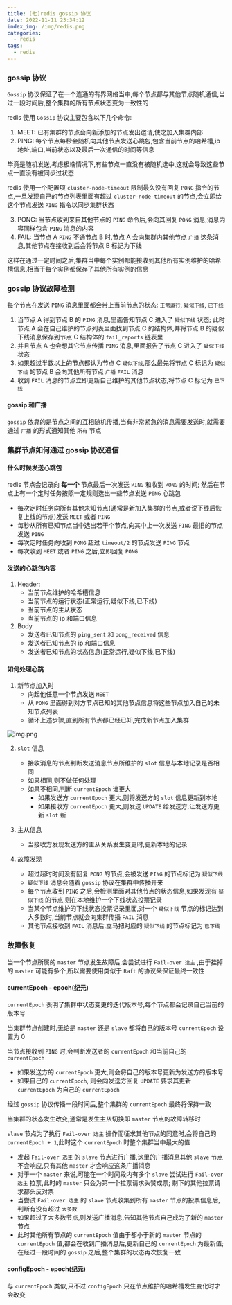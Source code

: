 ```yaml
---
title: (七)redis gossip 协议
date: 2022-11-11 23:34:12
index_img: /img/redis.png
categories:
  - redis
tags:
  - redis
---
```


### gossip 协议

`Gossip` 协议保证了在一个连通的有界网络当中,每个节点都与其他节点随机通信,当过一段时间后,整个集群的所有节点状态变为一致性的

redis 使用 `Gossip` 协议主要包含以下几个命令:

1. MEET: 已有集群的节点会向新添加的节点发出邀请,使之加入集群内部
2. PING: 每个节点每秒会随机向其他节点发送心跳包,包含当前节点的哈希槽,ip 地址,端口,当前状态以及最后一次通信的时间等信息

毕竟是随机发送,考虑极端情况下,有些节点一直没有被随机选中,这就会导致这些节点一直没有被同步过状态

redis 使用一个配置项 `cluster-node-timeout` 限制最久没有回复 `PONG` 指令的节点,一旦发现自己的节点列表里面有超过 `cluster-node-timeout` 的节点,会立即给这个节点发送 `PING` 指令以同步集群状态

3. PONG: 当节点收到来自其他节点的 `PING` 命令后,会向其回复 `PONG` 消息,消息内容同样包含 `PING` 消息的内容
4. FAIL: 当节点 A `PING` 不通节点 B 时,节点 A 会向集群内其他节点 `广播` 这条消息,其他节点在接收到后会将节点 B 标记为下线

这样在通过一定时间之后,集群当中每个实例都能接收到其他所有实例维护的哈希槽信息,相当于每个实例都保存了其他所有实例的信息

### gossip 协议故障检测

每个节点在发送 `PING` 消息里面都会带上当前节点的状态: `正常运行`, `疑似下线`, `已下线`

1. 当节点 A 得到节点 B 的 `PING` 消息,里面告知节点 C 进入了 `疑似下线` 状态; 此时节点 A 会在自己维护的节点列表里面找到节点 C 的结构体,并将节点 B 的疑似下线消息保存到节点 C
   结构体的 `fail_reports` 链表里
2. 并且节点 A 也会想其它节点传播 `PING` 消息,里面报告了节点 C 进入了 `疑似下线` 状态
3. 如果超过半数以上的节点都认为节点 C `疑似下线`,那么最先将节点 C 标记为 `疑似下线` 的节点 B 会向其他所有节点 `广播` `FAIL` 消息
4. 收到 `FAIL` 消息的节点立即更新自己维护的其他节点状态,将节点 C 标记为 `已下线`

#### gossip 和广播

`gossip` 依靠的是节点之间的互相随机传播,当有非常紧急的消息需要发送时,就需要通过 `广播` 的形式通知其他 `所有` 节点

### 集群节点如何通过 gossip 协议通信

#### 什么时候发送心跳包

redis 节点会记录向 **每一个** 节点最后一次发送 `PING` 和收到 `PONG` 的时间; 然后在节点上有一个定时任务按照一定规则选出一些节点发送 `PING` 心跳包

* 每次定时任务向所有其他未知节点(通常是新加入集群的节点,或者说下线后恢复上线的节点)发送 `MEET` 或者 `PING`
* 每秒从所有已知节点当中选出若干个节点,向其中上一次发送 `PING` 最旧的节点发送 `PING`
* 每次定时任务向收到 `PONG` 超过 `timeout/2` 的节点发送 `PING` 节点
* 每次收到 `MEET` 或者 `PING` 之后,立即回复 `PONG` 

#### 发送的心跳包内容

1. Header:
   * 当前节点维护的哈希槽信息
   * 当前节点的运行状态(正常运行,疑似下线,已下线)
   * 当前节点的主从状态
   * 当前节点的 ip 和端口信息
2. Body
   * 发送者已知节点的 `ping_sent` 和 `pong_received` 信息
   * 发送者已知节点的 ip 和端口信息
   * 发送者已知节点的状态信息(正常运行,疑似下线,已下线)

#### 如何处理心跳

1. 新节点加入时
   * 向起他任意一个节点发送 `MEET`
   * 从 `PONG` 里面得到对方节点已知的其他节点信息将这些节点加入自己的未知节点列表
   * 循环上述步骤,直到所有节点都已经已知,完成新节点加入集群

![img.png](https://tva1.sinaimg.cn/large/008vK57jgy1h8264vk2nij30h30ctmz2.jpg)

2. `slot` 信息
   * 接收消息的节点判断发送消息节点所维护的 `slot` 信息与本地记录是否相同
   * 如果相同,则不做任何处理
   * 如果不相同,判断 `currentEpoch` 谁更大
     * 如果发送方 `currentEpoch` 更大,则将发送方的 `slot` 信息更新到本地
     * 如果接收方 `currentEpoch` 更大,则发送 `UPDATE` 给发送方,让发送方更新 `slot` 新

3. 主从信息
   * 当接收方发现发送方的主从关系发生变更时,更新本地的记录

4. 故障发现
   * 超过超时时间没有回复 `PONG` 的节点,会被发送 `PING` 的节点标记为 `疑似下线`
   * `疑似下线` 消息会随着 `gossip` 协议在集群中传播开来
   * 每个节点收到 `PING` 之后,会检测里面对其他节点的状态信息,如果发现有 `疑似下线` 的节点,则在本地维护一个下线状态投票记录
   * 当某个节点维护的下线状态投票记录里面,对一个 `疑似下线` 节点的标记达到大多数时,当前节点就会向集群传播 `FAIL` 消息
   * 其他节点接收到 `FAIL` 消息后,立马把对应的 `疑似下线` 的节点标记为 `已下线`

### 故障恢复

当一个节点所属的 `master` 节点发生故障后,会尝试进行 `Fail-over 选主` ,由于挂掉的 `master` 可能有多个,所以需要使用类似于 `Raft` 的协议来保证最终一致性

#### currentEpoch - epoch(纪元)

`currentEpoch` 表明了集群中状态变更的迭代版本号,每个节点都会记录自己当前的版本号 

当集群节点创建时,无论是 `master` 还是 `slave` 都将自己的版本号 `currentEpoch` 设置为 0

当节点接收到 `PING` 时,会判断发送者的 `currentEpoch` 和当前自己的 `currentEpoch`

* 如果发送方的 `currentEpoch` 更大,则会将自己的版本号更新为发送方的版本号
* 如果自己的 `currentEpoch`, 则会向发送方回复 `UPDATE` 要求其更新 `currentEpoch` 为自己的 `currentEpoch`

经过 `gossip` 协议传播一段时间后,整个集群的 `currentEpoch` 最终将保持一致

当集群的状态发生改变,通常是发生主从切换即 `master` 节点的故障转移时

`slave` 节点为了执行 `Fail-over 选主` 操作而征求其他节点的同意时,会将自己的 `currentEpoch + 1`,此时这个 `currentEpoch` 时整个集群当中最大的值

* 发起 `Fail-over 选主` 的 `slave` 节点进行广播,这里的广播消息其他 `slave` 节点不会响应,只有其他 `master` 才会响应这条广播消息
* 对于一个 `master` 来说,可能在一个时间段内有多个 `slave` 尝试进行 `Fail-over 选主` 拉票,此时的 `master` 只会为第一个拉票请求头赞成票; 剩下的其他拉票请求都头反对票
* 当尝试 `Fail-over 选主` 的 `slave` 节点收集到所有 `master` 节点的投票信息后,判断有没有超过 `大多数`
* 如果超过了大多数节点,则发送广播消息,告知其他节点自己成为了新的 `master` 节点
* 此时其他所有节点的 `currentEpoch` 值由于都小于新的 `master` 节点的 `currentEpoch` 值,都会在收到广播消息后,更新自己的 `currentEpoch` 为最新值; 在经过一段时间的 `gossip` 之后,整个集群的状态再次恢复一致

#### configEpoch - epoch(纪元)

与 `currentEpoch` 类似,只不过 `configEpoch` 只在节点维护的哈希槽发生变化时才会改变